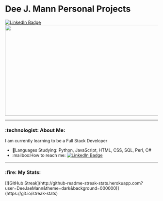 <h1>Dee J. Mann Personal Projects</h1>

<div id="badges">
  <a href="https://www.linkedin.com/in/manndj/">
    <img src="https://img.shields.io/badge/LinkedIn-blue?style=for-the-badge&logo=linkedin&logoColor=white" alt="LinkedIn Badge"/>
  </a>
</div>

<div align="center">
  <img src="https://media.giphy.com/media/dWesBcTLavkZuG35MI/giphy.gif" width="600" height="300"/>
</div>
<hr>
<h3>:technologist: About Me:</h3>
<div align="left">
I am currently learning to be a Full Stack Developer
  <ul>
  <li>📖Languages Studying: Python, JavaScript, HTML, CSS, SQL, Perl, C#</li>
  <li>:mailbox:How to reach me: <a href="https://www.linkedin.com/in/manndj/"><img src="https://img.shields.io/badge/LinkedIn-blue?style=flat&logo=linkedin&logoColor=white" alt="LinkedIn Badge"/></a></li>
</ul>
</div>
<hr>
<h3>:fire: My Stats:</h3>
[![GitHub Streak](http://github-readme-streak-stats.herokuapp.com?user=DeeJaeMann&theme=dark&background=000000)](https://git.io/streak-stats)
<!---
DeeJaeMann/DeeJaeMann is a ✨ special ✨ repository because its `README.md` (this file) appears on your GitHub profile.
You can click the Preview link to take a look at your changes.

Guide for ReadMe
https://www.sitepoint.com/github-profile-readme/
--->

